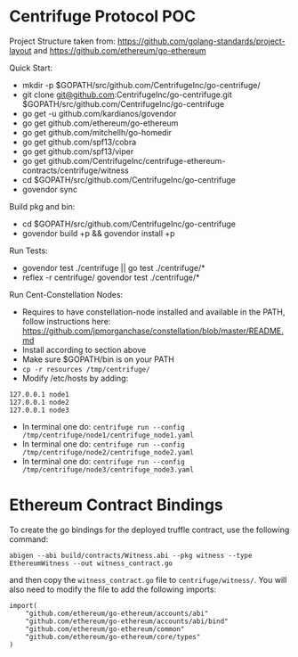 # Centrifuge Protocol POC
Project Structure taken from: https://github.com/golang-standards/project-layout and https://github.com/ethereum/go-ethereum

Quick Start:
- mkdir -p $GOPATH/src/github.com/CentrifugeInc/go-centrifuge/
- git clone git@github.com:CentrifugeInc/go-centrifuge.git $GOPATH/src/github.com/CentrifugeInc/go-centrifuge
- go get -u github.com/kardianos/govendor
- go get github.com/ethereum/go-ethereum
- go get github.com/mitchellh/go-homedir
- go get github.com/spf13/cobra
- go get github.com/spf13/viper
- go get github.com/CentrifugeInc/centrifuge-ethereum-contracts/centrifuge/witness
- cd $GOPATH/src/github.com/CentrifugeInc/go-centrifuge
- govendor sync

Build pkg and bin:
- cd $GOPATH/src/github.com/CentrifugeInc/go-centrifuge
- govendor build +p && govendor install +p

Run Tests:
- govendor test ./centrifuge || go test ./centrifuge/*
- reflex -r centrifuge/ govendor test ./centrifuge/*

Run Cent-Constellation Nodes:
- Requires to have constellation-node installed and available in the PATH, follow instructions here: https://github.com/jpmorganchase/constellation/blob/master/README.md
- Install according to section above
- Make sure $GOPATH/bin is on your PATH
- `cp -r resources /tmp/centrifuge/`
- Modify /etc/hosts by adding:
```
127.0.0.1 node1
127.0.0.1 node2
127.0.0.1 node3
```
- In terminal one do: `centrifuge run --config /tmp/centrifuge/node1/centrifuge_node1.yaml`
- In terminal one do: `centrifuge run --config /tmp/centrifuge/node2/centrifuge_node2.yaml`
- In terminal one do: `centrifuge run --config /tmp/centrifuge/node3/centrifuge_node3.yaml`


Ethereum Contract Bindings
==========================
To create the go bindings for the deployed truffle contract, use the following command:

`abigen --abi build/contracts/Witness.abi --pkg witness --type EthereumWitness --out witness_contract.go`

and then copy the `witness_contract.go` file to `centrifuge/witness/`. You will also need to modify the file to add the following imports:

```go,
import(
   	"github.com/ethereum/go-ethereum/accounts/abi"
	"github.com/ethereum/go-ethereum/accounts/abi/bind"
	"github.com/ethereum/go-ethereum/common"
	"github.com/ethereum/go-ethereum/core/types"
)
```


